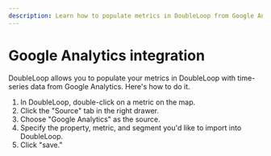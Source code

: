 ```yaml
---
description: Learn how to populate metrics in DoubleLoop from Google Analytics.
---
```


# Google Analytics integration

DoubleLoop allows you to populate your metrics in DoubleLoop with time-series data from Google Analytics. Here's how to do it.

1. In DoubleLoop, double-click on a metric on the map.
2. Click the "Source" tab in the right drawer.
3. Choose "Google Analytics" as the source.
4. Specify the property, metric, and segment you'd like to import into DoubleLoop.
5. Click "save."
